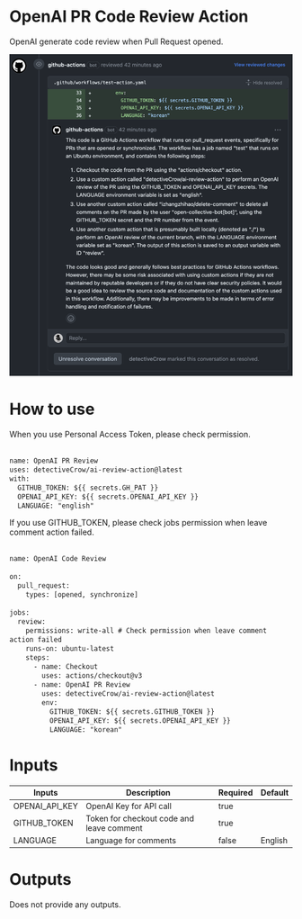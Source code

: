 # OpenAI PR Code Review Action

OpenAI generate code review when Pull Request opened.

![review_example](./release/capture.png)

# How to use

When you use Personal Access Token, please check permission.

```

name: OpenAI PR Review
uses: detectiveCrow/ai-review-action@latest
with:
  GITHUB_TOKEN: ${{ secrets.GH_PAT }}
  OPENAI_API_KEY: ${{ secrets.OPENAI_API_KEY }}
  LANGUAGE: "english"

```

If you use GITHUB_TOKEN, please check jobs permission when leave comment action failed.

```

name: OpenAI Code Review

on:
  pull_request:
    types: [opened, synchronize]

jobs:
  review:
    permissions: write-all # Check permission when leave comment action failed
    runs-on: ubuntu-latest
    steps:
      - name: Checkout
        uses: actions/checkout@v3
      - name: OpenAI PR Review
        uses: detectiveCrow/ai-review-action@latest
        env:
          GITHUB_TOKEN: ${{ secrets.GITHUB_TOKEN }}
          OPENAI_API_KEY: ${{ secrets.OPENAI_API_KEY }}
          LANGUAGE: "korean"

```

# Inputs

| Inputs         | Description                               | Required | Default |
|----------------|-------------------------------------------|----------|---------|
| OPENAI_API_KEY | OpenAI Key for API call                   | true     | <None>  |
| GITHUB_TOKEN   | Token for checkout code and leave comment | true     | <None>  |
| LANGUAGE       | Language for comments                     | false    | English |

# Outputs

Does not provide any outputs.

